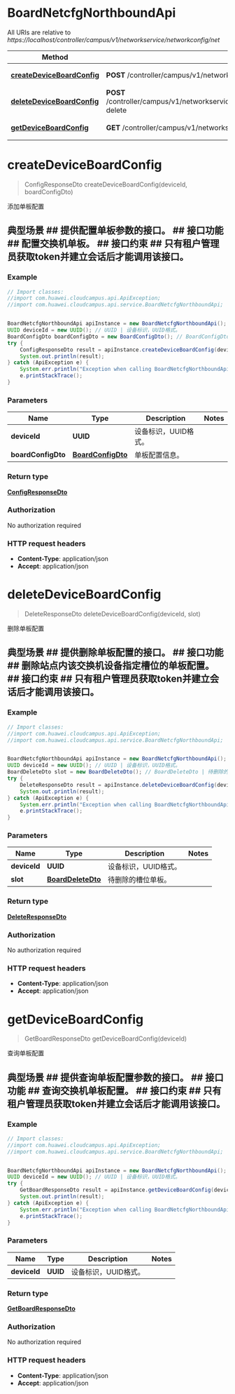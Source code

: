 # BoardNetcfgNorthboundApi

All URIs are relative to *https://localhost/controller/campus/v1/networkservice/networkconfig/net*

Method | HTTP request | Description
------------- | ------------- | -------------
[**createDeviceBoardConfig**](BoardNetcfgNorthboundApi.md#createDeviceBoardConfig) | **POST** /controller/campus/v1/networkservice/networkconfig/net/board/devices/{deviceId}/boards | 添加单板配置
[**deleteDeviceBoardConfig**](BoardNetcfgNorthboundApi.md#deleteDeviceBoardConfig) | **POST** /controller/campus/v1/networkservice/networkconfig/net/board/devices/{deviceId}/boards/action/batch-delete | 删除单板配置
[**getDeviceBoardConfig**](BoardNetcfgNorthboundApi.md#getDeviceBoardConfig) | **GET** /controller/campus/v1/networkservice/networkconfig/net/board/devices/{deviceId}/boards | 查询单板配置


<a name="createDeviceBoardConfig"></a>
# **createDeviceBoardConfig**
> ConfigResponseDto createDeviceBoardConfig(deviceId, boardConfigDto)

添加单板配置

## 典型场景 ##    提供配置单板参数的接口。 ## 接口功能 ##    配置交换机单板。 ## 接口约束 ##    只有租户管理员获取token并建立会话后才能调用该接口。 

### Example
```java
// Import classes:
//import com.huawei.cloudcampus.api.ApiException;
//import com.huawei.cloudcampus.api.service.BoardNetcfgNorthboundApi;


BoardNetcfgNorthboundApi apiInstance = new BoardNetcfgNorthboundApi();
UUID deviceId = new UUID(); // UUID | 设备标识，UUID格式。
BoardConfigDto boardConfigDto = new BoardConfigDto(); // BoardConfigDto | 单板配置信息。
try {
    ConfigResponseDto result = apiInstance.createDeviceBoardConfig(deviceId, boardConfigDto);
    System.out.println(result);
} catch (ApiException e) {
    System.err.println("Exception when calling BoardNetcfgNorthboundApi#createDeviceBoardConfig");
    e.printStackTrace();
}
```

### Parameters

Name | Type | Description  | Notes
------------- | ------------- | ------------- | -------------
 **deviceId** | **UUID**| 设备标识，UUID格式。 |
 **boardConfigDto** | [**BoardConfigDto**](BoardConfigDto.md)| 单板配置信息。 |

### Return type

[**ConfigResponseDto**](ConfigResponseDto.md)

### Authorization

No authorization required

### HTTP request headers

 - **Content-Type**: application/json
 - **Accept**: application/json

<a name="deleteDeviceBoardConfig"></a>
# **deleteDeviceBoardConfig**
> DeleteResponseDto deleteDeviceBoardConfig(deviceId, slot)

删除单板配置

## 典型场景 ## 提供删除单板配置的接口。 ## 接口功能 ## 删除站点内该交换机设备指定槽位的单板配置。 ## 接口约束 ## 只有租户管理员获取token并建立会话后才能调用该接口。 

### Example
```java
// Import classes:
//import com.huawei.cloudcampus.api.ApiException;
//import com.huawei.cloudcampus.api.service.BoardNetcfgNorthboundApi;


BoardNetcfgNorthboundApi apiInstance = new BoardNetcfgNorthboundApi();
UUID deviceId = new UUID(); // UUID | 设备标识，UUID格式。
BoardDeleteDto slot = new BoardDeleteDto(); // BoardDeleteDto | 待删除的槽位单板。
try {
    DeleteResponseDto result = apiInstance.deleteDeviceBoardConfig(deviceId, slot);
    System.out.println(result);
} catch (ApiException e) {
    System.err.println("Exception when calling BoardNetcfgNorthboundApi#deleteDeviceBoardConfig");
    e.printStackTrace();
}
```

### Parameters

Name | Type | Description  | Notes
------------- | ------------- | ------------- | -------------
 **deviceId** | **UUID**| 设备标识，UUID格式。 |
 **slot** | [**BoardDeleteDto**](BoardDeleteDto.md)| 待删除的槽位单板。 |

### Return type

[**DeleteResponseDto**](DeleteResponseDto.md)

### Authorization

No authorization required

### HTTP request headers

 - **Content-Type**: application/json
 - **Accept**: application/json

<a name="getDeviceBoardConfig"></a>
# **getDeviceBoardConfig**
> GetBoardResponseDto getDeviceBoardConfig(deviceId)

查询单板配置

## 典型场景 ##    提供查询单板配置参数的接口。 ## 接口功能 ##    查询交换机单板配置。 ## 接口约束 ##    只有租户管理员获取token并建立会话后才能调用该接口。 

### Example
```java
// Import classes:
//import com.huawei.cloudcampus.api.ApiException;
//import com.huawei.cloudcampus.api.service.BoardNetcfgNorthboundApi;


BoardNetcfgNorthboundApi apiInstance = new BoardNetcfgNorthboundApi();
UUID deviceId = new UUID(); // UUID | 设备标识，UUID格式。
try {
    GetBoardResponseDto result = apiInstance.getDeviceBoardConfig(deviceId);
    System.out.println(result);
} catch (ApiException e) {
    System.err.println("Exception when calling BoardNetcfgNorthboundApi#getDeviceBoardConfig");
    e.printStackTrace();
}
```

### Parameters

Name | Type | Description  | Notes
------------- | ------------- | ------------- | -------------
 **deviceId** | **UUID**| 设备标识，UUID格式。 |

### Return type

[**GetBoardResponseDto**](GetBoardResponseDto.md)

### Authorization

No authorization required

### HTTP request headers

 - **Content-Type**: application/json
 - **Accept**: application/json

